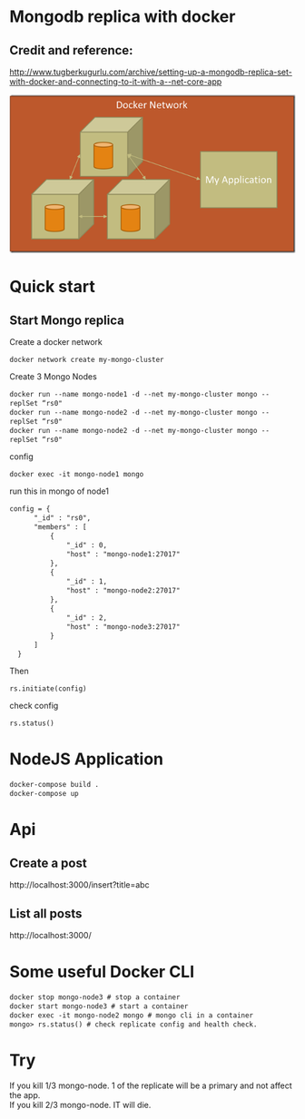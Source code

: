# Mongodb replica with docker
## Credit and reference:
http://www.tugberkugurlu.com/archive/setting-up-a-mongodb-replica-set-with-docker-and-connecting-to-it-with-a--net-core-app


![Alt][1]

[1]: /diagram.png "Title"
# Quick start

## Start Mongo replica

Create a docker network
```
docker network create my-mongo-cluster
```
Create 3 Mongo Nodes
```
docker run --name mongo-node1 -d --net my-mongo-cluster mongo --replSet “rs0"
docker run --name mongo-node2 -d --net my-mongo-cluster mongo --replSet “rs0"
docker run --name mongo-node2 -d --net my-mongo-cluster mongo --replSet “rs0"
```

config
```
docker exec -it mongo-node1 mongo

```
run this in mongo of node1
```
config = {
      "_id" : "rs0",
      "members" : [
          {
              "_id" : 0,
              "host" : "mongo-node1:27017"
          },
          {
              "_id" : 1,
              "host" : "mongo-node2:27017"
          },
          {
              "_id" : 2,
              "host" : "mongo-node3:27017"
          }
      ]
  }

```
Then
```
rs.initiate(config)
```
check config
```
rs.status()
```


# NodeJS Application


```
docker-compose build .
docker-compose up
```

# Api

## Create a post 
http://localhost:3000/insert?title=abc

## List all posts
http://localhost:3000/

# Some useful Docker CLI

```
docker stop mongo-node3 # stop a container
docker start mongo-node3 # start a container
docker exec -it mongo-node2 mongo # mongo cli in a container
mongo> rs.status() # check replicate config and health check.

```
# Try

If you kill 1/3 mongo-node. 1 of the replicate will be a primary and not affect the app.  
If you kill 2/3 mongo-node. IT will die.






